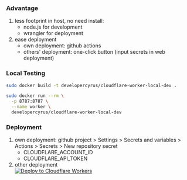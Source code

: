 ### Advantage
1. less footprint in host, no need install:
   - node.js for development
   - wrangler for deployment
2. ease deployment
   - own deployment: github actions
   - others' deployment: one-click button (input secrets in web deployment) 

### Local Testing
```bash
sudo docker build -t developercyrus/cloudflare-worker-local-dev . 

sudo docker run --rm \
  -p 8787:8787 \
  --name worker \
  developercyrus/cloudflare-worker-local-dev
```

### Deployment
1. own deployment: github project > Settings > Secrets and variables > Actions > Secrets > New repository secret
   - CLOUDFLARE_ACCOUNT_ID
   - CLOUDFLARE_API_TOKEN
2. other deployment<br>
[![Deploy to Cloudflare Workers](https://deploy.workers.cloudflare.com/button)](https://deploy.workers.cloudflare.com/?url=https://github.com/developercyrus/docker-cloudflare-worker-local-dev)
